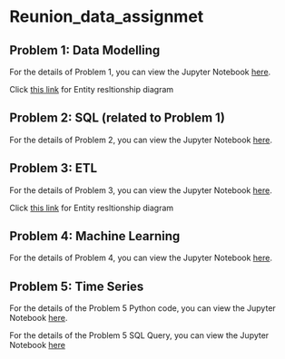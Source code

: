 # Reunion_data_assignmet


## Problem 1: Data Modelling

For the details of Problem 1, you can view the Jupyter Notebook [here](https://github.com/AbhishekTheCoder00/Reunion_data_assignmet/blob/main/Reunioun_task_1%20(1).ipynb).

Click [this link](https://github.com/AbhishekTheCoder00/Reunion_data_assignmet/blob/main/ERD%20for%20e-commerce.png) for Entity resltionship diagram 

## Problem 2: SQL (related to Problem 1)

For the details of Problem 2, you can view the Jupyter Notebook [here](https://github.com/AbhishekTheCoder00/Reunion_data_assignmet/blob/main/Reunioun_task_1%20%2B%20task_2.ipynb).

## Problem 3: ETL

For the details of Problem 3, you can view the Jupyter Notebook [here](https://github.com/AbhishekTheCoder00/Reunion_data_assignmet/blob/main/Reunion%20assignment%20task%203%20.ipynb).

Click [this link](https://github.com/AbhishekTheCoder00/Reunion_data_assignmet/blob/main/Reunion%20ERD%20task%203.png) for Entity resltionship diagram 


## Problem 4: Machine Learning

For the details of Problem 4, you can view the Jupyter Notebook [here](https://github.com/AbhishekTheCoder00/Reunion_data_assignmet/blob/main/Reunion%20task%204.ipynb).

## Problem 5: Time Series

For the details of the Problem 5 Python code, you can view the Jupyter Notebook [here](https://github.com/AbhishekTheCoder00/Reunion_data_assignmet/blob/main/Reunion%20task%205%20python.ipynb).

For the details of the Problem 5 SQL Query, you can view the Jupyter Notebook [here](https://github.com/AbhishekTheCoder00/Reunion_data_assignmet/blob/main/Reunion%20problem%205%20sql.sql)
